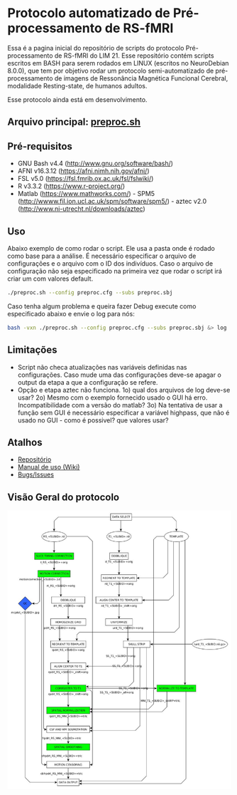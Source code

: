 # Protocolo automatizado de Pré-processamento de RS-fMRI

Essa é a pagina inicial do repositório de scripts do protocolo Pré-processamento de RS-fMRI do LIM 21. Esse repositório contém scripts escritos em BASH para serem rodados em LINUX (escritos no NeuroDebian 8.0.0), que tem por objetivo rodar um protocolo semi-automatizado de pré-processamento de imagens de Ressonância Magnética Funcional Cerebral, modalidade Resting-state, de humanos adultos. 

Esse protocolo ainda está em desenvolvimento.

## Arquivo principal: [preproc.sh](preproc.sh)

## Pré-requisitos

- GNU Bash v4.4 (http://www.gnu.org/software/bash/)
- AFNI v16.3.12 (https://afni.nimh.nih.gov/afni/)
- FSL v5.0 (https://fsl.fmrib.ox.ac.uk/fsl/fslwiki/)
- R v3.3.2 (https://www.r-project.org/)
- Matlab (https://www.mathworks.com/)
        - SPM5 (http://wwww.fil.ion.ucl.ac.uk/spm/software/spm5/)
        - aztec v2.0 (http://www.ni-utrecht.nl/downloads/aztec)

## Uso

Abaixo exemplo de como rodar o script. Ele usa a pasta onde é rodado como base para a análise. É necessário especificar o arquivo de configurações e o arquivo com o ID dos indivíduos. Caso o arquivo de configuração não seja especificado na primeira vez que rodar o script irá criar um com valores default.

```bash
./preproc.sh --config preproc.cfg --subs preproc.sbj 
```
Caso tenha algum problema e queira fazer Debug execute como especificado abaixo e envie o log para nós:

```bash
bash -vxn ./preproc.sh --config preproc.cfg --subs preproc.sbj &> log
```

## Limitações

- Script não checa atualizações nas variáveis definidas nas configurações. Caso mude uma das configurações deve-se apagar o output da etapa a que a configuração se refere.
- Opção e etapa aztec não funciona. 1o) qual dos arquivos de log deve-se usar? 2o) Mesmo com o exemplo fornecido usado o GUI há erro. Incompatibilidade com a versão do matlab? 3o) Na tentativa de usar a função sem GUI é necessário especificar a variável highpass, que não é usado no GUI - como é possivel? que valores usar?
 

## Atalhos

- [Repositório](https://gitlab.com/LIM21/RS-fMRI_PREPROC/tree/master)
- [Manual de uso (Wiki)](https://gitlab.com/LIM21/RS-fMRI_PREPROC/wikis/home)
- [Bugs/Issues](https://gitlab.com/LIM21/RS-fMRI_PREPROC/issues)

## Visão Geral do protocolo  
  
  
  
  
![Etapas do protocolo][chart]

[chart]: images/flowchart.jpg "Etapas do protocolo"
